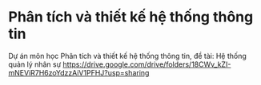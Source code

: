 # Phân tích và thiết kế hệ thống thông tin
Dự án môn học Phân tích và thiết kế hệ thống thông tin, đề tài: Hệ thống quản lý nhân sự
https://drive.google.com/drive/folders/18CWv_kZI-mNEViR7H6zoYdzzAiV1PFHJ?usp=sharing
